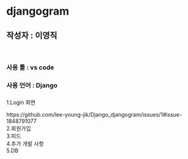 # djangogram

<h2>작성자 : 이영직</h2>
<br>
<div>
<h3>사용 툴 : vs code</h3>
</div>
<div>
<h3>사용 언어 : Django<h3>
</div>
<div>
<p>1.Login 화면</p>
</div>
https://github.com/lee-young-jik/Django_djangogram/issues/1#issue-1848791077

<div>2.회원가입</div>


<div>3.피드</div>

<div>4.추가 개발 사항</div>


<div>5.DB</div>
